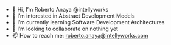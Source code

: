 - 👋 Hi, I’m Roberto Anaya @intellyworks
- 👀 I’m interested in Abstract Development Models
- 🌱 I’m currently learning Software Development Architectures
- 💞️ I’m looking to collaborate on nothing yet
- 📫 How to reach me: roberto.anaya@intellyworks.com

<!---
intellyworks/intellyworks is a ✨ special ✨ repository because its `README.md` (this file) appears on your GitHub profile.
You can click the Preview link to take a look at your changes.
--->
